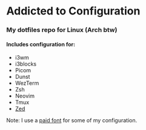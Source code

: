 # Addicted to Configuration

### My dotfiles repo for Linux (Arch btw)

#### Includes configuration for:
- i3wm
- i3blocks
- Picom
- Dunst
- WezTerm
- Zsh
- Neovim
- Tmux
- [Zed](https://zed.dev/)

Note: I use a [paid font](https://berkeleygraphics.com/typefaces/berkeley-mono/) for some of my configuration.
